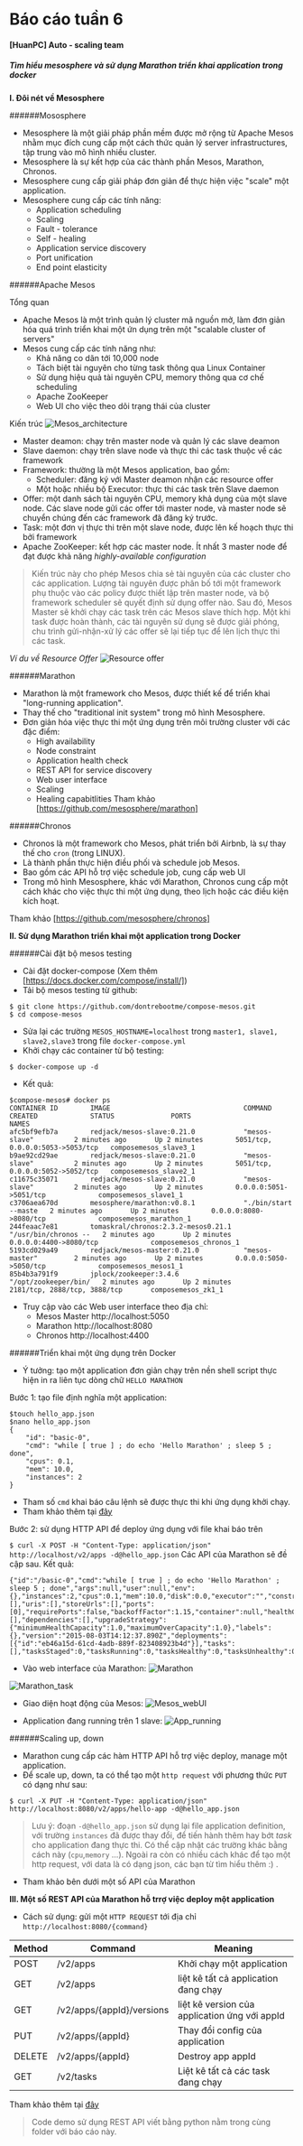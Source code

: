 # Báo cáo tuần 6
#### [HuanPC] Auto - scaling team
##### Tìm hiểu mesosphere và sử dụng Marathon  triển khai  application  trong  docker

**I.  Đôi nét về Mesosphere**

######Mososphere

- Mesosphere là một giải pháp phần mềm được mở rộng từ Apache Mesos nhằm  mục đích  cung cấp một cách thức quản lý server infrastructures, tập trung vào mô hình nhiều cluster.
- Mesosphere là sự kết hợp của các thành phần Mesos, Marathon, Chronos.
- Mesosphere cung cấp giải pháp đơn giản để thực hiện việc "scale" một application.
- Mesosphere cung cấp các tính năng:
	- Application scheduling 
	- Scaling
	- Fault - tolerance 
	- Self - healing
	- Application service discovery
	- Port unification
	- End point elasticity

######Apache Mesos

Tổng quan
- Apache Mesos là một trình quản lý cluster mã nguồn mở, làm đơn giản hóa quá trình triển khai một ứn dụng trên một "scalable cluster of servers" 
- Mesos cung cấp các tính năng như:
	- Khả năng co dãn tới 10,000 node
	- Tách biệt tài nguyên cho từng task thông qua Linux Container
	- Sử dụng hiệu quả tài nguyên CPU, memory thông qua cơ chế scheduling
	- Apache ZooKeeper
	- Web UI cho việc theo dõi trạng thái của cluster

Kiến trúc
![Mesos_architecture](https://github.com/huanpc/lab_clound_computing/blob/master/docs/learning-by-doing/week06-mesos-and-marathon/images/mesos_architecture.png)

- Master deamon:  chạy trên master node và quản lý các slave deamon
- Slave daemon: chạy trên slave node và thực thi các task thuộc về các framework
- Framework: thường là một Mesos application, bao gồm:
	- Scheduler: đăng ký với Master deamon nhận các resource offer
	- Một hoặc nhiều bộ Executor: thực thi các task trên Slave daemon
- Offer: một danh sách tài nguyên CPU, memory khả dụng của một slave node. Các slave node gửi các offer tới master node, và master node sẽ chuyển chúng đến các framework đã đăng ký trước.
- Task: một đơn vị thực thi trên một slave node, được lên kế hoạch thực thi bởi framework
-  Apache ZooKeeper: kết hợp các master node. Ít nhất 3 master node để đạt được khả năng *highly-available configuration*
> Kiến trúc này cho phép Mesos chia sẻ  tài nguyên của các cluster cho các application.
> Lượng tài nguyên được phân bố tới một framework phụ thuộc vào các policy được thiết lập trên master node, và bộ framework scheduler sẽ quyết định sử dụng  offer nào. Sau đó, Mesos Master sẽ khởi chạy các task trên các Mesos slave thích hợp. Một khi task được hoàn thành, các tài nguyên sử dụng sẽ được giải phóng, chu trình gửi-nhận-xử lý các offer sẽ lại tiếp tục để lên lịch thực thi các task.

*Ví du về Resource Offer*
![Resource offer]()

######Marathon

- Marathon là một framework cho Mesos, được thiết kế để triển khai "long-running application".
-  Thay thế cho "traditional init system" trong mô hình Mesosphere.
- Đơn giản hóa việc thực thi một ứng dụng trên môi trường cluster với các đặc điểm:
	- High availability
	- Node constraint
	- Application health check
	- REST API for service discovery
	- Web user interface
	- Scaling
	- Healing capabitlities
Tham khảo [https://github.com/mesosphere/marathon]

######Chronos

- Chronos là một framework cho Mesos, phát triển bởi Airbnb, là sự thay thế cho `cron` (trong LINUX). 
- Là thành phần thực  hiện điều phối và schedule job Mesos.
- Bao gồm các API hỗ trợ việc schedule job,  cung cấp web UI
- Trong mô hình Mesosphere, khác với Marathon, Chronos cung cấp một cách khác cho việc thực thi một ứng dụng, theo lịch hoặc các điều kiện kích hoạt.

Tham khảo [https://github.com/mesosphere/chronos]

**II. Sử dụng Marathon triển khai một application trong  Docker**

######Cài đặt bộ mesos testing

- Cài đặt docker-compose (Xem thêm [https://docs.docker.com/compose/install/])
- Tải bộ mesos testing từ github:

```
$ git clone https://github.com/dontrebootme/compose-mesos.git
$ cd compose-mesos
```

- Sửa lại các trường `MESOS_HOSTNAME=localhost`  trong `master1, slave1, slave2,slave3` trong file `docker-compose.yml` 
- Khởi chạy các container từ bộ testing:

```
$ docker-compose up -d
```
- Kết quả:

```
$compose-mesos# docker ps 
CONTAINER ID        IMAGE                                 COMMAND                CREATED             STATUS              PORTS                              NAMES
afc5bf9efb7a        redjack/mesos-slave:0.21.0            "mesos-slave"          2 minutes ago       Up 2 minutes        5051/tcp, 0.0.0.0:5053->5053/tcp   composemesos_slave3_1     
b9ae92cd29ae        redjack/mesos-slave:0.21.0            "mesos-slave"          2 minutes ago       Up 2 minutes        5051/tcp, 0.0.0.0:5052->5052/tcp   composemesos_slave2_1     
c11675c35071        redjack/mesos-slave:0.21.0            "mesos-slave"          2 minutes ago       Up 2 minutes        0.0.0.0:5051->5051/tcp             composemesos_slave1_1     
c3706aea670d        mesosphere/marathon:v0.8.1            "./bin/start --maste   2 minutes ago       Up 2 minutes        0.0.0.0:8080->8080/tcp             composemesos_marathon_1   
244feaac7e81        tomaskral/chronos:2.3.2-mesos0.21.1   "/usr/bin/chronos --   2 minutes ago       Up 2 minutes        0.0.0.0:4400->8080/tcp             composemesos_chronos_1    
5193cd029a49        redjack/mesos-master:0.21.0           "mesos-master"         2 minutes ago       Up 2 minutes        0.0.0.0:5050->5050/tcp             composemesos_mesos1_1     
85b4b3a791f9        jplock/zookeeper:3.4.6                "/opt/zookeeper/bin/   2 minutes ago       Up 2 minutes        2181/tcp, 2888/tcp, 3888/tcp       composemesos_zk1_1     
```

- Truy cập vào các Web user interface theo địa chỉ:
	- Mesos Master	http://localhost:5050
	- Marathon	http://localhost:8080
	- Chronos	http://localhost:4400

######Triển khai một ứng dụng trên Docker

- Ý tưởng: tạo một application đơn giản chạy trên nền shell script thực hiện in ra liên tục dòng chữ `HELLO MARATHON`

Bước 1: tạo file định nghĩa một application: 

```
$touch hello_app.json
$nano hello_app.json 
{
    "id": "basic-0",
    "cmd": "while [ true ] ; do echo 'Hello Marathon' ; sleep 5 ; done",
    "cpus": 0.1,
    "mem": 10.0,
    "instances": 2
}
```

- Tham số `cmd` khai báo câu lệnh sẽ được thực thi khi ứng dụng khởi chạy.
- Tham khảo thêm tại [đây](https://mesosphere.github.io/marathon/docs/application-basics.html)

Bước 2: sử dụng HTTP API để deploy ứng dụng với file khai báo trên

`$ curl -X POST -H "Content-Type: application/json" http://localhost/v2/apps -d@hello_app.json`
Các API của Marathon sẽ đề cập sau.
Kết quả:

```
{"id":"/basic-0","cmd":"while [ true ] ; do echo 'Hello Marathon' ; sleep 5 ; done","args":null,"user":null,"env":{},"instances":2,"cpus":0.1,"mem":10.0,"disk":0.0,"executor":"","constraints":[],"uris":[],"storeUrls":[],"ports":[0],"requirePorts":false,"backoffFactor":1.15,"container":null,"healthChecks":[],"dependencies":[],"upgradeStrategy":{"minimumHealthCapacity":1.0,"maximumOverCapacity":1.0},"labels":{},"version":"2015-08-03T14:12:37.890Z","deployments":[{"id":"eb46a15d-61cd-4adb-889f-823408923b4d"}],"tasks":[],"tasksStaged":0,"tasksRunning":0,"tasksHealthy":0,"tasksUnhealthy":0,"backoffSeconds":1,"maxLaunchDelaySeconds":3600}
```

- Vào web interface của Marathon:
![Marathon](https://github.com/huanpc/lab_clound_computing/blob/master/docs/learning-by-doing/week06-mesos-and-marathon/images/marathon.png)

![Marathon_task](https://github.com/huanpc/lab_clound_computing/blob/master/docs/learning-by-doing/week06-mesos-and-marathon/images/Marathon_task.png)

- Giao diện hoạt động của Mesos:
![Mesos_webUI](https://github.com/huanpc/lab_clound_computing/blob/master/docs/learning-by-doing/week06-mesos-and-marathon/images/mesos.png)

- Application đang running trên 1 slave:
![App_running](https://github.com/huanpc/lab_clound_computing/blob/master/docs/learning-by-doing/week06-mesos-and-marathon/images/slave_running.png)

######Scaling up, down

- Marathon cung cấp các hàm HTTP API hỗ trợ việc deploy, manage một application.
- Để scale up, down, ta có thể tạo một `http request` với phương thức `PUT` có dạng như sau:

```
$ curl -X PUT -H "Content-Type: application/json" http://localhost:8080/v2/apps/hello-app -d@hello_app.json
```

> Lưu ý:  đoạn `-d@hello_app.json` sử dụng lại file application definition, với trường `instances` đã được thay đổi, để tiến hành thêm hay bớt *task* cho application đang thực thi. Có thể cập nhật các trường khác bằng cách này (`cpu`,`memory` ...).
> Ngoài ra còn có nhiều cách khác để tạo một http request, với data là có dạng json, các bạn từ tìm hiểu thêm :) .

- Tham khảo bên dưới một số API của Marathon

**III. Một số REST API của Marathon  hỗ trrợ việc  deploy một application** 

- Cách sử dụng: gửi một `HTTP REQUEST` tới địa chỉ `http://localhost:8080/{command}` 

Method | Command| Meaning
------------- | -------------|-------------
POST  | /v2/apps|Khởi chạy một application
GET| /v2/apps| liệt kê tất cả application đang chạy
GET |/v2/apps/{appId}/versions| liệt kê version của application ứng với appId
PUT |/v2/apps/{appId}| Thay đổi config của application
DELETE| /v2/apps/{appId} |Destroy app appId
GET |/v2/tasks |Liệt kê tất cả các task đang chạy

Tham khảo thêm tại [đây](https://mesosphere.github.io/marathon/docs/rest-api.html#put-v2-apps-appid)

>Code demo sử dụng REST API viết bằng python nằm trong cùng folder với báo cáo này.
